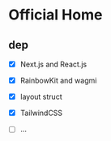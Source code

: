 # Official Home

## dep

- [x] Next.js and React.js
- [x] RainbowKit and wagmi
- [x] layout struct
- [x] TailwindCSS
- [ ] ...

